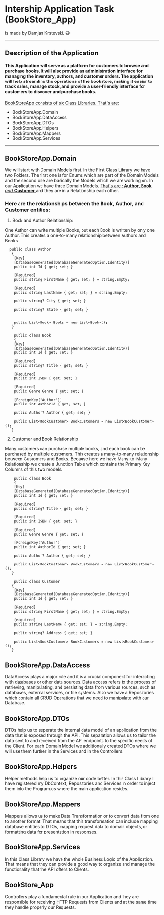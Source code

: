 # Intership Application Task (BookStore_App)

is made by Damjan Krstevski. 😃
___

##  Description of the Application 

#### This Application will serve as a platform for customers to browse and purchase books. It will also provide an administration interface for managing the inventory, authors, and customer orders. The application will help streamline the operations of the bookstore, making it easier to track sales, manage stock, and provide a user-friendly interface for customers to discover and purchase books.

<ins> BookStoreApp consists of six Class Libraries. That's are: </ins>

 - BookStoreApp.Domain
 - BookStoreApp.DataAccess
 - BookStoreApp.DTOs
 - BookStoreApp.Helpers
 - BookStoreApp.Mappers
 - BookStoreApp.Services

 ___

 ## BookStoreApp.Domain

We will start with Domain Models first. In the First Class Library we have two Folders. The first one is for Enums which are part of the Domain Models and the second one are basically the Models which we are working on. In our Application we have three Domain Models. <ins> That's are :  **Author**, **Book** *and* **Customer** </ins> and they are in a Relationship each other.

### Here are the relationships between the Book, Author, and Customer entities:

1. Book and Author Relationship:

One Author can write multiple Books, but each Book is written by only one Author. This creates a one-to-many relationship between Authors and Books.

```
  public class Author
   {
	[Key]
	[DatabaseGenerated(DatabaseGeneratedOption.Identity)]
	public int Id { get; set; }
	   
	[Required]
	public string FirstName { get; set; } = string.Empty;

	[Required]
	public string LastName { get; set; } = string.Empty;
		
	public string? City { get; set; }

	public string? State { get; set; }


	public List<Book> Books = new List<Book>();
   }

```

```
    public class Book 
    {
	[Key]
	[DatabaseGenerated(DatabaseGeneratedOption.Identity)]
	public int Id { get; set; }
	    
	[Required]
	public string? Title { get; set; }

	[Required]
	public int ISBN { get; set; }

	[Required]
	public Genre Genre { get; set; }

	[ForeignKey("Author")]
	public int AuthorId { get; set; }

	public Author? Author { get; set; }

	public List<BookCustomer> BookCustomers = new List<BookCustomer>();
   }

```

2. Customer and Book Relationship

Many customers can purchase multiple books, and each book can be purchased by multiple customers. This creates a many-to-many relationship between Customers and Books. Because here we have Many-to-Many Relationship we create a Junction Table which contains the Primary Key Columns of this two models.

```
    public class Book 
    {
	[Key]
	[DatabaseGenerated(DatabaseGeneratedOption.Identity)]
	public int Id { get; set; }
	    
	[Required]
	public string? Title { get; set; }

	[Required]
	public int ISBN { get; set; }

	[Required]
	public Genre Genre { get; set; }

	[ForeignKey("Author")]
	public int AuthorId { get; set; }

	public Author? Author { get; set; }

	public List<BookCustomer> BookCustomers = new List<BookCustomer>();
   }

```

```
    public class Customer 
   {
	[Key]
	[DatabaseGenerated(DatabaseGeneratedOption.Identity)]
	public int Id { get; set; }
	   
	[Required]
	public string FirstName { get; set; } = string.Empty;

	[Required]
	public string LastName { get; set; } = string.Empty;

	public string? Address { get; set; }

	public List<BookCustomer> BookCustomers = new List<BookCustomer>();
   }
```

## BookStoreApp.DataAccess

DataAccess plays a major rule and it is a crucial component for interacting with databases or other data sources. Data access refers to the process of retrieving, manipulating, and persisting data from various sources, such as databases, external services, or file systems. Also we have a Repositories which contain all CRUD Operations that we need to manipulate with our Database.

## BookStoreApp.DTOs

DTOs help us to seperate the internal data model of an application from the data that is exposed through the API. This separation allows us to tailor the data sent to and received from the API endpoints to the specific needs of the Client. For each Domain Model we additionally created DTOs where we will use them further in the Services and in the Controllers. 

## BookStoreApp.Helpers

Helper methods help us to organize our code better. In this Class Library I have registered my DbContext, Repositories and Services in order to inject them into the Program.cs where the main application resides.


## BookStoreApp.Mappers

Mappers allows us to make Data Transformation or to convert data from one to another format. That means that this transformation can include mapping database entities to DTOs, mapping request data to domain objects, or formatting data for presentation in responses.

## BookStoreApp.Services

In this Class Library we have the whole Business Logic of the Application. That means that they can provide a good way to organize and manage the functionality that the API offers to Clients.

## BookStore_App

Controllers play a fundamental rule in our Application and they are responsible for receiving HTTP Requests from Clients and at the same time they handle properly our Requests.







 


